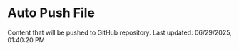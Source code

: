 # Auto Push File

Content that will be pushed to GitHub repository.
Last updated: 06/29/2025, 01:40:20 PM